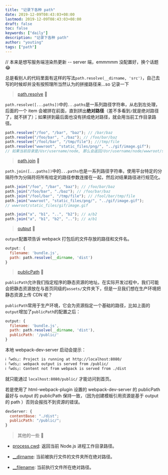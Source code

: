 ```yaml
---
title: "记录下各种 path"
date: 2019-12-09T08:43:03+08:00
lastmod: 2019-12-09T08:43:03+08:00
draft: false
toc: false
keywords: ["daily"]
description: "记录下各种 path"
author: "youting"
tags: ["path"]
---
```


// 本来是想写服务端渲染热更新 -- server 端，emmmmm 没配置好，换个话题 :joy:

总是看别人的代码里面有这样的写法`path.resolve(__dirname, 'src')`，自己去写的时候却并没有按照理所当然认为的拼接路径来...so 记录一下

> [path.resolve](https://nodejs.org/docs/latest/api/path.html#path_path_resolve_paths) :arrow_down_small:

`path.resolve([...paths])`中的`...paths`是一系列路径字符串，从右到左处理，后面的一个 item 会被拼在前面，直到拼出**绝对路径**（差不多看到`/`就是绝对路径了，就不拼了）；如果拼到最后面也没有拼成绝对路径，就会用当前工作目录路径。

```js
path.resolve("/foo", "/bar", "baz"); // /bar/baz
path.resolve("/foo/bar", "./baz"); // /foo/bar/baz
path.resolve("/fool/bar", "/tmp/file"); ///tmp/file
path.resolve("wwwroot", "static_files/png/", "../gif/image.gif");
// 如果当前目录是/Usr/username/node, 那么会返回/Usr/username/node/wwwroot/static_files/gif/image.gif
```

> [path.join](https://nodejs.org/docs/latest/api/path.html#path_path_join_paths) :arrow_down_small:

`path.join([...paths])`中的`...paths`也是一系列路径字符串，使用平台特定的分隔符作为分隔符将所有给定的路径参数连接在一起，然后对结果路径进行规范化。

```js
path.join("/foo", "/bar", "baz"); // /foo/bar/baz
path.join("/foo/bar", "./baz"); // /foo/bar/baz
path.join("/fool/bar", "/tmp/file"); // /fool/bar/tmp/file
path.join("wwwroot", "static_files/png/", "../gif/image.gif");
// wwwroot/static_files/gif/image.gif

path.join("a", "b1", "..", "b2"); // a/b2
path.join("a", "b1", "b2", ".."); // a/b1
```

> [output](https://webpack.js.org/concepts/output/) :arrow_down_small:

`output`配置项告诉 webpack 打包后的文件存放的路径和文件名。

```js
output: {
  filename: 'bundle.js',
  path: path.resolve(__dirname, 'dist')
}
```

> [publicPath](https://webpack.js.org/guides/public-path/) :arrow_down_small:

`publicPath`允许我们指定程序的静态资源的地址。在实际开发过程中，我们可能会把静态资源放在与首页同级的`assets/`文件夹下，但是一旦我们想在生产环境把静态资源上传 CDN 呢？

`publicPath`常用于生产环境，它会为资源指定一个基础的路径，比如上面的`output`增加了`publicPath`的配置之后：

```js
output: {
  filename: 'bundle.js',
  path: path.resolve(__dirname, 'dist'),
  publicPath: '/public/'
}
```

本地 webpack-dev-server 启动会提示：

```sh
ℹ ｢wds｣: Project is running at http://localhost:8080/
ℹ ｢wds｣: webpack output is served from /public/
ℹ ｢wds｣: Content not from webpack is served from ./dist
```

就只能通过 `localhost:8080/public/` 才能访问到首页。

若是使用了 html-webpack-plugin 设置的 webpack-dev-server 的 publicPath 最好与 output 的 publicPath 保持一致，（因为创建模板引用资源是基于 output 的 path ）否则会报找不到资源的错误。

```js
devServer: {
  contentBase: "./dist";
  publicPath: "/public/";
}
```

> 其他的一些 :arrow_down_small:

- [process.cwd](https://nodejs.org/api/process.html#process_process_cwd): 返回当前 Node.js 进程工作目录路径。

- [\_\_dirname](https://nodejs.org/docs/latest/api/modules.html#modules_dirname): 当前被执行文件的文件夹所在绝对路径。

- [\_\_filename](https://nodejs.org/docs/latest/api/modules.html#modules_filename): 当前执行文件所在绝对路径。
